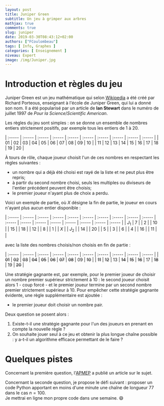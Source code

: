 ```yaml
---
layout: post
title: Juniper Green
subtitle: Un jeu à grimper aux arbres
mathjax: true
comments: true
slug: juniper
date: 2019-03-30T08:43:12+02:00
authors: ["FCoulombeau"]
tags: [ Info, Graphes ]
categories: [ Enseignement ]
niveau: Expert
image: /img/Juniper.jpg
---
```


# Introduction et règles du jeu

Juniper Green est un jeu mathématique qui selon [Wikipedia](https://fr.wikipedia.org/wiki/Juniper_Green_(jeu)) a été créé par  Richard Porteous, enseignant à l'école de Juniper Green, qui lui a donné son nom. Il a été popularisé par un article de **Ian Stewart** dans le numéro de juillet 1997 de *Pour la Science*/*Scientific American*.

Les règles du jeu sont simples : on se donne un ensemble de nombres entiers strictement positifs, par exemple tous les entiers de $1$ à $20$.

| :----- | :----- | :----- | :----- | :----- | :----- | :----- | :----- | :----- | :----- |
| 01 | 02 | 03 | 04 | 05 | 06 | 07 | 08 | 09 | 10 |
| 11 | 12 | 13 | 14 | 15 | 16 | 17 | 18 | 19 | 20 |

À tours de rôle, chaque joueur choisit l'un de ces nombres en respectant les règles suivantes :  
- un nombre qui a déjà été choisi est rayé de la liste et ne peut plus être repris;
- à partir du second nombre choisi, seuls les multiples ou diviseurs de l'entier précédent peuvent être choisis;
- le premier joueur n'ayant plus de choix a perdu.

Voici un exemple de partie, où $X$ désigne la fin de partie, le joueur en cours n'ayant plus aucun entier disponible :

| :----- | :----- | :----- | :----- | :----- | :----- | :----- | :----- | :----- | :----- | :----- | :----- | :----- | :----- | :----- | :----- | :----- | :----- |
| $J_1$ | 7 |  | 2 |  | 10 |  | 15 |  | 18 |  | 12 |  | 8 |  | 1 |  | $X$ |
| $J_2$ |  | 14 |  | 20 |  | 5 |  | 3 |  | 6 |  | 4 |  | 16 |  | 11 |  |

avec la liste des nombres choisis/non choisis en fin de partie :

| :----- | :----- | :----- | :----- | :----- | :----- | :----- | :----- | :----- | :----- |
| ~~01~~ | ~~02~~ | ~~03~~ | ~~04~~ | ~~05~~ | ~~06~~ | ~~07~~ | ~~08~~ | 09 | ~~10~~ |
| ~~11~~ | ~~12~~ | 13 | ~~14~~ | ~~15~~ | ~~16~~ | 17 | ~~18~~ | 19 | ~~20~~ |

Une stratégie gagnante est, par exemple, pour le premier joueur de choisir un nombre premier supérieur strictement à 10 : le second joueur choisit alors 1 - coup forcé - et le premier joueur termine par un second nombre premier strictement supérieur à 10. Pour empêcher cette stratégie gagnante évidente, une règle supplémentaire est ajoutée :  
- le premier joueur doit choisir un nombre pair.

Deux question se posent alors :  
1. Existe-t-il une stratégie gagnante pour l'un des joueurs en prenant en compte la nouvelle règle ?
1. On souhaite jouer seul à ce jeu et obtenir la plus longue chaîne possible : y a-t-il un algorithme efficace permettant de le faire ?

# Quelques pistes

Concernant la première question, l'[APMEP](https://www.apmep.fr/IMG/pdf/AAA04049.pdf) a publié un article sur le sujet.

Concernant la seconde question, je propose le défi suivant : proposer un code Python apportant en moins d'une minute une chaîne de longueur 77 dans le cas $n=100$.  
Je mettrai en ligne mon propre code dans une semaine. :smile: